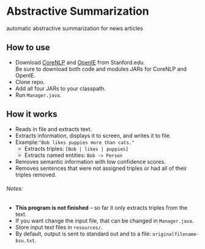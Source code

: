 # Abstractive Summarization
automatic abstractive summarization for news articles

## How to use
* Download [CoreNLP](http://nlp.stanford.edu/software/corenlp.shtml#Download) 
and [OpenIE](http://nlp.stanford.edu/software/openie.shtml#Download) from Stanford.edu.  
Be sure to download both code and modules JARs for CoreNLP and OpenIE.
* Clone repo.
* Add all four JARs to your classpath.
* Run `Manager.java`.

## How it works
* Reads in file and extracts text.  
* Extracts information, displays it to screen, and writes it to file.
* Example:`"Bob likes puppies more than cats."`
  * Extracts triples: `[Bob | likes | puppies]`
  * Extracts named entities: `Bob -> Person`
* Removes semantic information with low confidence scores.
* Removes sentences that were not assigned triples or had all of their triples removed.

###### Notes: 
* **This program is not finished** – so far it only extracts triples from the text.
* If you want change the input file, that can be changed in `Manager.java`.
* Store input text files in `resources/`.
* By default, output is sent to standard out and to a file: `originalfilename-bsu.txt`.

